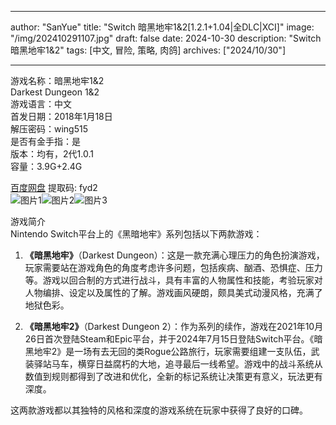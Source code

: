 
---
author: "SanYue"
title: "Switch 暗黑地牢1&2[1.2.1+1.04|全DLC|XCI]"
image: "/img/202410291107.jpg"
draft: false
date: 2024-10-30
description: "Switch 暗黑地牢1&2"
tags: [中文, 冒险, 策略, 肉鸽]
archives: ["2024/10/30"]

---

游戏名称：暗黑地牢1&2   
Darkest Dungeon 1&2    
游戏语言：中文  
首发日期：2018年1月18日  
解压密码：wing515  
是否有金手指：是  
版本：均有，2代1.0.1   
容量：3.9G+2.4G

[百度网盘](https://pan.baidu.com/s/1iidjIgXvScVaySL56dbP4Q) 提取码: fyd2  
![图片1](/img/1aa42fbc9a8.jpg)![图片2](/img/389aacb54b1.jpg)![图片3](/img/697645da4.jpg)  

游戏简介  
Nintendo Switch平台上的《黑暗地牢》系列包括以下两款游戏：

1. **《暗黑地牢》**（Darkest Dungeon）：这是一款充满心理压力的角色扮演游戏，玩家需要站在游戏角色的角度考虑许多问题，包括疾病、酗酒、恐惧症、压力等。游戏以回合制的方式进行战斗，具有丰富的人物属性和技能，考验玩家对人物编排、设定以及属性的了解。游戏画风硬朗，颇具美式动漫风格，充满了地狱色彩。

2. **《暗黑地牢2》**（Darkest Dungeon 2）：作为系列的续作，游戏在2021年10月26日首次登陆Steam和Epic平台，并于2024年7月15日登陆Switch平台。《暗黑地牢2》是一场有去无回的类Rogue公路旅行，玩家需要组建一支队伍，武装驿站马车，横穿日益腐朽的大地，追寻最后一线希望。游戏中的战斗系统从数值到规则都得到了改进和优化，全新的标记系统让决策更有意义，玩法更有深度。

这两款游戏都以其独特的风格和深度的游戏系统在玩家中获得了良好的口碑。
